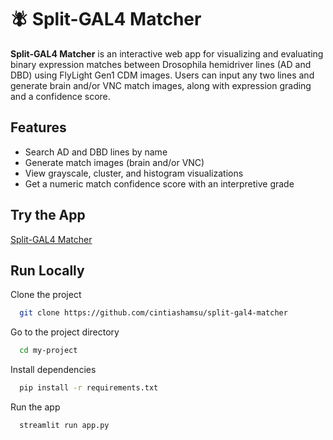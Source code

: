 
# 🪰 Split-GAL4 Matcher

**Split-GAL4 Matcher** is an interactive web app for visualizing and evaluating binary expression matches between Drosophila hemidriver lines (AD and DBD) using FlyLight Gen1 CDM images. Users can input any two lines and generate brain and/or VNC match images, along with expression grading and a confidence score.


## Features

- Search AD and DBD lines by name
- Generate match images (brain and/or VNC)
- View grayscale, cluster, and histogram visualizations
- Get a numeric match confidence score with an interpretive grade


## Try the App
[Split-GAL4 Matcher](https://split-gal4-matcher.streamlit.app/)


## Run Locally

Clone the project

```bash
  git clone https://github.com/cintiashamsu/split-gal4-matcher
```

Go to the project directory

```bash
  cd my-project
```

Install dependencies

```bash
  pip install -r requirements.txt
```

Run the app

```bash
  streamlit run app.py
```

